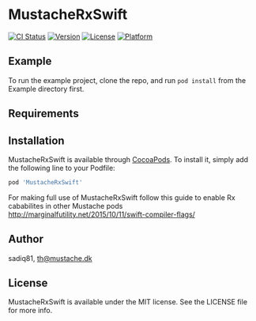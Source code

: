 # MustacheRxSwift

[![CI Status](https://img.shields.io/travis/sadiq81/MustacheRxSwift.svg?style=flat)](https://travis-ci.org/sadiq81/MustacheRxSwift)
[![Version](https://img.shields.io/cocoapods/v/MustacheRxSwift.svg?style=flat)](https://cocoapods.org/pods/MustacheRxSwift)
[![License](https://img.shields.io/cocoapods/l/MustacheRxSwift.svg?style=flat)](https://cocoapods.org/pods/MustacheRxSwift)
[![Platform](https://img.shields.io/cocoapods/p/MustacheRxSwift.svg?style=flat)](https://cocoapods.org/pods/MustacheRxSwift)

## Example

To run the example project, clone the repo, and run `pod install` from the Example directory first.

## Requirements

## Installation

MustacheRxSwift is available through [CocoaPods](https://cocoapods.org). To install
it, simply add the following line to your Podfile:

```ruby
pod 'MustacheRxSwift'
```

For making full use of MustacheRxSwift follow this guide to enable Rx cababilites in other Mustache pods
http://marginalfutility.net/2015/10/11/swift-compiler-flags/

## Author

sadiq81, th@mustache.dk

## License

MustacheRxSwift is available under the MIT license. See the LICENSE file for more info.

